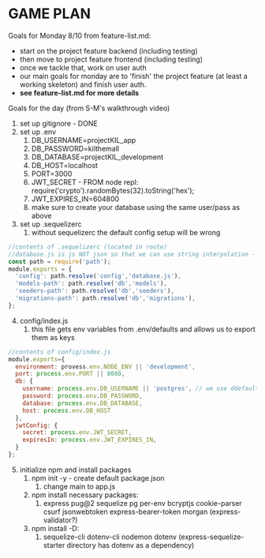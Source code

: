 # GAME PLAN

Goals for Monday 8/10 from feature-list.md:

* start on the project feature backend (including testing)
* then move to project feature frontend (including testing)
* once we tackle that, work on user auth
* our main goals for monday are to 'finish' the project feature (at least a working skeleton) and finish user auth.
* **see feature-list.md for more details**

Goals for the day (from S-M's walkthrough video)

1. set up gitignore - DONE
2. set up .env
   1. DB_USERNAME=projectKIL_app
   2. DB_PASSWORD=kilthemall
   3. DB_DATABASE=projectKIL_development
   4. DB_HOST=localhost
   5. PORT=3000
   6. JWT_SECRET - FROM node repl: require('crypto').randomBytes(32).toString('hex');
   7. JWT_EXPIRES_IN=604800
   8. make sure to create your database using the same user/pass as above
3. set up .sequelizerc
   1. without sequelizerc the default config setup will be wrong

```js
//contents of .sequelizerc (located in route)
//database.js is js NOT json so that we can use string interpolation - allows us to use process.env so we can access variables in .env file
const path = require('path');
module.exports = {
  'config': path.resolve('config','database.js'),
  'models-path': path.resolve('db','models'),
  'seeders-path': path.resolve('db','seeders'),
  'migrations-path': path.resolve('db','migrations'),
};
```

4. config/index.js
   1. this file gets env variables from .env/defaults and allows us to export them as keys

```js
//contents of config/index.js
module.exports={
  environment: provess.env.NODE_ENV || 'development',
  port: process.env.PORT || 8080,
  db: {
    username: process.env.DB_USERNAME || 'postgres', // we use ddefault of postgres so that if user/pass not specified it WON'T successfully connect and will instead give an authentication error, as it should
    password: process.env.DB_PASSWORD,
    database: process.env.DB_DATABASE,
    host: process.env.DB_HOST
  },
  jwtConfig: {
    secret: process.env.JWT_SECRET,
    expiresIn: process.env.JWT_EXPIRES_IN,
  }
};
```

5. initialize npm and install packages
   1. npm init -y - create default package.json
      1. change main to app.js
   2. npm install necessary packages:
      1. express pug@2 sequelize pg per-env bcryptjs cookie-parser csurf jsonwebtoken express-bearer-token morgan (express-validator?)
   3. npm install -D:
      1. sequelize-cli dotenv-cli nodemon dotenv (express-sequelize-starter directory has dotenv as a dependency)
